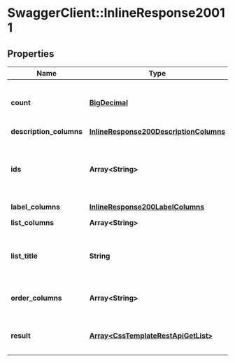 # SwaggerClient::InlineResponse20011

## Properties
Name | Type | Description | Notes
------------ | ------------- | ------------- | -------------
**count** | [**BigDecimal**](BigDecimal.md) | The total record count on the backend | [optional] 
**description_columns** | [**InlineResponse200DescriptionColumns**](InlineResponse200DescriptionColumns.md) |  | [optional] 
**ids** | **Array&lt;String&gt;** | A list of item ids, useful when you don&#x27;t know the column id | [optional] 
**label_columns** | [**InlineResponse200LabelColumns**](InlineResponse200LabelColumns.md) |  | [optional] 
**list_columns** | **Array&lt;String&gt;** | A list of columns | [optional] 
**list_title** | **String** | A title to render. Will be translated by babel | [optional] 
**order_columns** | **Array&lt;String&gt;** | A list of allowed columns to sort | [optional] 
**result** | [**Array&lt;CssTemplateRestApiGetList&gt;**](CssTemplateRestApiGetList.md) | The result from the get list query | [optional] 

